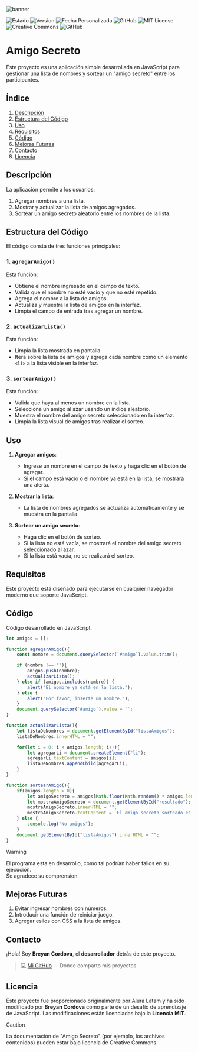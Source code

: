 ![banner](https://github.com/user-attachments/assets/cc72bddb-5576-4828-9341-d083ccdd2129)

 
![Estado](https://img.shields.io/badge/Status-En%20Desarrollo-red)
![Version](https://img.shields.io/badge/Version-1.0.0-orange)
![Fecha Personalizada](https://img.shields.io/badge/release%20Date-2025-yellow)
![GitHub](https://img.shields.io/badge/Support-active-brightgreen)
![MIT License](https://img.shields.io/badge/License-MIT-yellowgreen)
![Creative Commons](https://img.shields.io/badge/License-Creative%20Commons%20BY%204.0-lightgrey)
![GitHub](https://img.shields.io/github/stars/BreyanCordova/Amigo-Secreto?style=social)




   
# Amigo Secreto

Este proyecto es una aplicación simple desarrollada en JavaScript para gestionar una lista de nombres y sortear un "amigo secreto" entre los participantes.

## Índice

1. [Descripción](#descripción)
2. [Estructura del Código](#estructura-del-código)
3. [Uso](#uso)
4. [Requisitos](#requisitos)
5. [Código](#código)
6. [Mejoras Futuras](#mejoras-futuras)
7. [Contacto](#contacto)
8. [Licencia](#licencia)

## Descripción

La aplicación permite a los usuarios:

1. Agregar nombres a una lista.
2. Mostrar y actualizar la lista de amigos agregados.
3. Sortear un amigo secreto aleatorio entre los nombres de la lista.

## Estructura del Código

El código consta de tres funciones principales:

### 1. `agregarAmigo()`

Esta función:
- Obtiene el nombre ingresado en el campo de texto.
- Valida que el nombre no esté vacío y que no esté repetido.
- Agrega el nombre a la lista de amigos.
- Actualiza y muestra la lista de amigos en la interfaz.
- Limpia el campo de entrada tras agregar un nombre.

### 2. `actualizarLista()`

Esta función:
- Limpia la lista mostrada en pantalla.
- Itera sobre la lista de amigos y agrega cada nombre como un elemento `<li>` a la lista visible en la interfaz.

### 3. `sortearAmigo()`

Esta función:
- Valida que haya al menos un nombre en la lista.
- Selecciona un amigo al azar usando un índice aleatorio.
- Muestra el nombre del amigo secreto seleccionado en la interfaz.
- Limpia la lista visual de amigos tras realizar el sorteo.

## Uso

1. **Agregar amigos**:
   - Ingrese un nombre en el campo de texto y haga clic en el botón de agregar.
   - Si el campo está vacío o el nombre ya está en la lista, se mostrará una alerta.

2. **Mostrar la lista**:
   - La lista de nombres agregados se actualiza automáticamente y se muestra en la pantalla.

3. **Sortear un amigo secreto**:
   - Haga clic en el botón de sorteo.
   - Si la lista no está vacía, se mostrará el nombre del amigo secreto seleccionado al azar.
   - Si la lista está vacía, no se realizará el sorteo.

## Requisitos

Este proyecto está diseñado para ejecutarse en cualquier navegador moderno que soporte JavaScript.

## Código
Código desarrollado en JavaScript.
```javascript
let amigos = [];

function agregarAmigo(){
    const nombre = document.querySelector(`#amigo`).value.trim();

    if (nombre !== ""){
        amigos.push(nombre);
        actualizarLista();
    } else if (amigos.includes(nombre)) {
        alert("El nombre ya está en la lista.");
    } else {
        alert("Por favor, inserte un nombre.");
    }
    document.querySelector(`#amigo`).value = ``;
}

function actualizarLista(){
    let listaDeNombres = document.getElementById("listaAmigos");
    listaDeNombres.innerHTML = "";

    for(let i = 0; i < amigos.length; i++){
        let agregarLi = document.createElement("li");
        agregarLi.textContent = amigos[i];
        listaDeNombres.appendChild(agregarLi);
    }
}

function sortearAmigo(){
    if(amigos.length > 0){
        let amigoSecreto = amigos[Math.floor(Math.random() * amigos.length)];
        let mostraAmigoSecreto = document.getElementById("resultado");
        mostraAmigoSecreto.innerHTML = "";
        mostraAmigoSecreto.textContent = `El amigo secreto sorteado es: ${amigoSecreto}`;
    } else {
        console.log("No amigos");
    }
    document.getElementById("listaAmigos").innerHTML = "";
}
```
> [!WARNING]
> El programa esta en desarrollo, como tal podrían haber fallos en su ejecución.<br>
> Se agradece su comprensíon.

## Mejoras Futuras

1. Evitar ingresar nombres con números.
2. Introducir una función de reiniciar juego.
3. Agregar esilos con CSS a la lista de amigos.

## Contacto

¡Hola! Soy **Breyan Cordova**, el **desarrollador** detrás de este proyecto.

> 💻 [Mi GitHub](https://github.com/juanperez-dev) — Donde comparto mis proyectos.

## Licencia

Este proyecto fue proporcionado originalmente por Alura Latam y ha sido modificado por **Breyan Cordova** como parte de un desafío de aprendizaje de JavaScript. Las modificaciones están licenciadas bajo la **Licencia MIT**.<br>

> [!CAUTION]
> La documentación de "Amigo Secreto" (por ejemplo, los archivos contenidos) pueden estar bajo licencia de Creative Commons.








